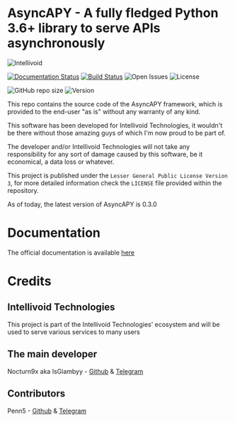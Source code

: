 # AsyncAPY - A fully fledged Python 3.6+ library to serve APIs asynchronously 

![Intellivoid](https://i.imgur.com/D7SOaJJ.png)

[![Documentation Status](https://readthedocs.org/projects/asyncapy/badge/?version=dev)](https://asyncapy.readthedocs.io/en/dev/?badge=dev) [![Build Status](https://travis-ci.com/intellivoid/AsyncAPY.svg?branch=dev)](https://travis-ci.com/intellivoid/AsyncAPY) ![Open Issues](https://img.shields.io/github/issues/intellivoid/AsyncAPY) ![License](https://img.shields.io/github/license/intellivoid/AsyncAPY)

![GitHub repo size](https://img.shields.io/github/repo-size/intellivoid/AsyncAPY) ![Version](https://img.shields.io/badge/version-0.3.0--alpha-blue)

This repo contains the source code of the AsyncAPY framework, which is provided to the end-user "as is" without any warranty of any kind. 

This software has been developed for Intellivoid Technologies, it wouldn't be there without those amazing guys of which I'm now proud to be part of.

The developer and/or Intellivoid Technologies will not take any responsibility for any sort of damage caused by this software, be it economical, a data loss or whatever. 

This project is published under the `Lesser General Public License Version 3`, for more detailed information check the `LICENSE` file provided within the repository. 

As of today, the latest version of AsyncAPY is 0.3.0

# Documentation

The official documentation is available [here](https://asyncapy.readthedocs.io)

# Credits

## Intellivoid Technologies

This project is part of the Intellivoid Technologies' ecosystem and will be used to serve various services to many users

## The main developer

Nocturn9x aka IsGiambyy - [Github](https://github.com/nocturn9x) & [Telegram](https://t.me/isgiambyy)

## Contributors

Penn5 - [Github](https://github.com/penn5) & [Telegram](https://t.me/Hackintosh5)

